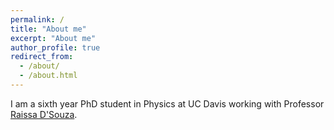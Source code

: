 ```yaml
---
permalink: /
title: "About me"
excerpt: "About me"
author_profile: true
redirect_from: 
  - /about/
  - /about.html
---
```


I am a sixth year PhD student in Physics at UC Davis working with Professor [Raissa D'Souza](http://mae.engr.ucdavis.edu/dsouza/). 